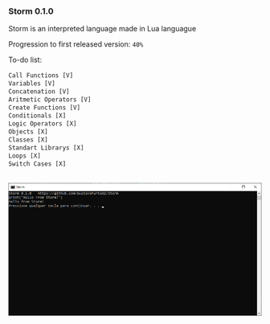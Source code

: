  ### Storm 0.1.0

Storm is an interpreted language made in Lua languague

Progression to first released version: `40%`

To-do list:
```
Call Functions [V]
Variables [V]
Concatenation [V]
Aritmetic Operators [V]
Create Functions [V]
Conditionals [X]
Logic Operators [X]
Objects [X]
Classes [X]
Standart Librarys [X]
Loops [X]
Switch Cases [X]
```

<BR>
<img src="preview.png"/>
